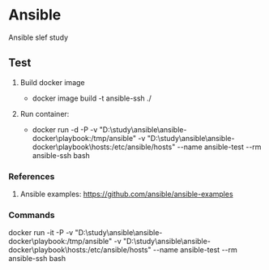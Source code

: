 # Ansible

Ansible slef study

## Test
1. Build docker image 
	-  docker image build -t ansible-ssh ./
	
2. Run container: 

	- docker run -d -P -v "D:\study\ansible\ansible-docker\playbook:/tmp/ansible" -v  "D:\study\ansible\ansible-docker\playbook\hosts:/etc/ansible/hosts" --name ansible-test --rm  ansible-ssh  bash


### References

1. Ansible examples: https://github.com/ansible/ansible-examples

### Commands

docker run -it -P -v "D:\study\ansible\ansible-docker\playbook:/tmp/ansible" -v  "D:\study\ansible\ansible-docker\playbook\hosts:/etc/ansible/hosts" --name ansible-test --rm  ansible-ssh  bash


